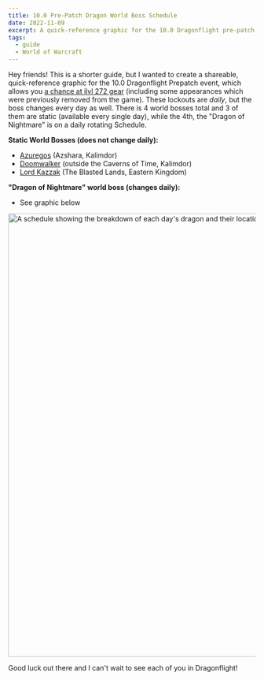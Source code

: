 ```yaml
---
title: 10.0 Pre-Patch Dragon World Boss Schedule
date: 2022-11-09
excerpt: A quick-reference graphic for the 10.0 Dragonflight pre-patch event, which allows you a chance at ilvl 272 gear (including some appearances which were previously removed from the game).
tags:
  - guide
  - World of Warcraft
---
```


Hey friends! This is a shorter guide, but I wanted to create a shareable, quick-reference graphic for the 10.0 Dragonflight Prepatch event, which allows you [a chance at ilvl 272 gear](https://www.wowhead.com/news/world-bosses-invade-azeroth-on-wows-18th-anniversary-ilvl-272-loot-drops-329763?webhook#worldbosses-azuregos) (including some appearances which were previously removed from the game). These lockouts are *daily*, but the boss changes every day as well. There is 4 world bosses total and 3 of them are static (available every single day), while the 4th, the "Dragon of Nightmare" is on a daily rotating Schedule.

**Static World Bosses (does not change daily):**

- [Azuregos](https://www.wowhead.com/npc=6109/azuregos) (Azshara, Kalimdor)
- [Doomwalker](https://www.wowhead.com/npc=167749/doomwalker) (outside the Caverns of Time, Kalimdor)
- [Lord Kazzak](https://www.wowhead.com/npc=12397/lord-kazzak) (The Blasted Lands, Eastern Kingdom)

**"Dragon of Nightmare" world boss (changes daily):**
- See graphic below

<img class="size-full" src="https://hrothmar.com/wp-content/uploads/2022/11/Twitter-Dragon-Schedule.png" alt="A schedule showing the breakdown of each day's dragon and their location, date by date." width="1600" height="900" />

Good luck out there and I can't wait to see each of you in Dragonflight!
